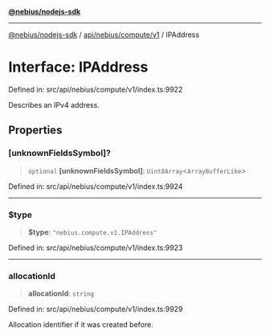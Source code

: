 [**@nebius/nodejs-sdk**](../../../../../README.md)

***

[@nebius/nodejs-sdk](../../../../../README.md) / [api/nebius/compute/v1](../README.md) / IPAddress

# Interface: IPAddress

Defined in: src/api/nebius/compute/v1/index.ts:9922

Describes an IPv4 address.

## Properties

### \[unknownFieldsSymbol\]?

> `optional` **\[unknownFieldsSymbol\]**: `Uint8Array`\<`ArrayBufferLike`\>

Defined in: src/api/nebius/compute/v1/index.ts:9924

***

### $type

> **$type**: `"nebius.compute.v1.IPAddress"`

Defined in: src/api/nebius/compute/v1/index.ts:9923

***

### allocationId

> **allocationId**: `string`

Defined in: src/api/nebius/compute/v1/index.ts:9929

Allocation identifier if it was created before.
